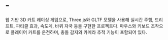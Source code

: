 # -
웹 기반 3D 카트 레이싱 게임으로, Three.js와 GLTF 모델을 사용해 실시간 주행, 드리프트, 파티클 효과, 속도계, 바퀴 자국 등을 구현한 프로젝트다. 마우스와 키보드 조작으로 플레이어 카트를 운전하며, 충돌 감지와 카메라 추적 기능이 포함되어 있다.
